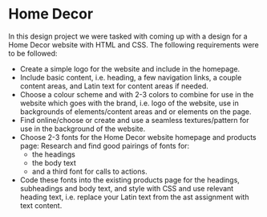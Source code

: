 # Home Decor
In this design project we were tasked with coming up with a design for a Home Decor website with HTML and CSS.
The following requirements were to be followed:
- Create a simple logo for the website and include in the homepage.
- Include basic content, i.e. heading, a few navigation links, a couple content areas, and Latin text for content areas     if needed.
- Choose a colour scheme and with 2-3 colors to combine for use in the website which goes with the brand, i.e. logo of     the website, use in backgrounds of elements/content areas and or elements on the page.
- Find online/choose or create and use a seamless textures/pattern for use in the background of the website.
- Choose 2-3 fonts for the Home Decor website homepage and products page: Research and find good pairings of fonts for:
  - the headings
  - the body text
  - and a third font for calls to actions.
- Code these fonts into the existing products page for the headings, subheadings and body text, and style with CSS and     use relevant heading text, i.e. replace your Latin text from the ast assignment with text content.
